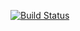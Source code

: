 [![Build Status](https://travis-ci.com/Bachelor-Microservice/Microservice-swarm.svg?branch=master)](https://travis-ci.com/Bachelor-Microservice/Microservice-swarm)